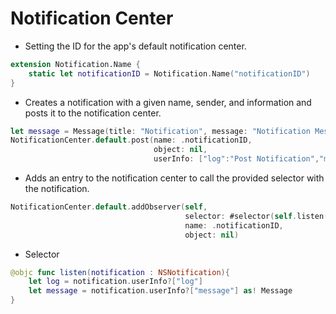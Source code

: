 # Notification Center
- Setting the ID for the app's default notification center.
```swift
extension Notification.Name {
    static let notificationID = Notification.Name("notificationID")
}
```
- Creates a notification with a given name, sender, and information and posts it to the notification center.
```swift
let message = Message(title: "Notification", message: "Notification Message Sended.")
NotificationCenter.default.post(name: .notificationID,
                                object: nil,
                                userInfo: ["log":"Post Notification","message":message])
```
- Adds an entry to the notification center to call the provided selector with the notification.
```swift
NotificationCenter.default.addObserver(self,
                                       selector: #selector(self.listen(notification:)),
                                       name: .notificationID,
                                       object: nil)
```
- Selector
```swift
@objc func listen(notification : NSNotification){
    let log = notification.userInfo?["log"]
    let message = notification.userInfo?["message"] as! Message
}
```
